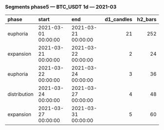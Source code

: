 ### Segments phase5 — BTC_USDT 1d — 2021-03

| phase        | start               | end                 |   d1_candles |   h2_bars |
|:-------------|:--------------------|:--------------------|-------------:|----------:|
| euphoria     | 2021-03-01 00:00:00 | 2021-03-21 00:00:00 |           21 |       252 |
| expansion    | 2021-03-21 00:00:00 | 2021-03-22 00:00:00 |            2 |        24 |
| euphoria     | 2021-03-22 00:00:00 | 2021-03-24 00:00:00 |            3 |        36 |
| distribution | 2021-03-24 00:00:00 | 2021-03-27 00:00:00 |            4 |        48 |
| expansion    | 2021-03-27 00:00:00 | 2021-03-31 00:00:00 |            5 |        60 |